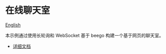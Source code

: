 # 在线聊天室

[English](./README.md)

本示例通过使用长轮询和 WebSocket 基于 beego 构建一个基于网页的聊天室。

- [详细文档](http://beego.me/docs/Samples_WebIM)